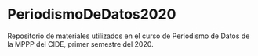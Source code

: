 # PeriodismoDeDatos2020
Repositorio de materiales utilizados en el curso de Periodismo de Datos de la MPPP del CIDE, primer semestre del 2020. 
